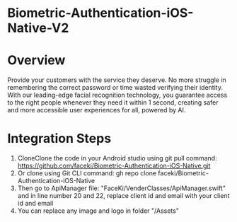 # Biometric-Authentication-iOS-Native-V2

# Overview

Provide your customers with the service they deserve. No more struggle in remembering the correct password or time wasted verifying their identity. With our leading-edge facial recognition technology, you guarantee access to the right people whenever they need it within 1 second, creating safer and more accessible user experiences for all, powered by AI.

# Integration Steps
1. CloneClone the code in your Android studio using git pull command: https://github.com/faceki/Biometric-Authentication-iOS-Native.git
2. Or clone using Git CLI command: gh repo clone faceki/Biometric-Authentication-iOS-Native
3. Then go to ApiManager file: "FaceKi/VenderClasses/ApiManager.swift" and in line number 20 and 22, replace client id and email with your client id and email
4. You can replace any image and logo in folder "/Assets"




